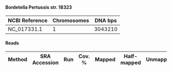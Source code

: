 #### Bordetella Pertussis str. 18323

| NCBI Reference | Chromosomes | DNA bps |
|----------------|-------------|---------|
| NC_017331.1    |           1 | 3043210 |

#### Reads

|         Method        | SRA Accession |    Run    |  Cov. % |  Mapped  | Half-mapped | Unmapped |  Length | Paired? | SNPs |
|-----------------------|---------------|-----------|---------|----------|-------------|----------|---------|---------|------|

